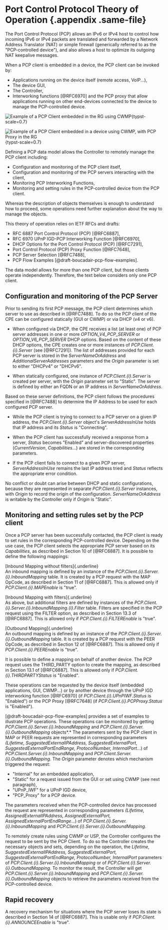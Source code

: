 # Port Control Protocol Theory of Operation {.appendix .same-file}

The Port Control Protocol (PCP) allows an IPv6 or IPv4 host to control how incoming IPv6 or IPv4 packets are translated and forwarded by a Network Address Translator (NAT) or simple firewall (generically referred to as the "PCP-controlled device"), and also allows a host to optimize its outgoing NAT keepalive messages.

When a PCP client is embedded in a device, the PCP client can be invoked by:

* Applications running on the device itself (remote access, VoIP...),
* The device GUI,
* The Controller,
* Interworking functions [@RFC6970] and the PCP proxy that allow applications running on other end-devices connected to the device to manage the PCP-controlled device.

![Example of a PCP Client embedded in the RG using CWMP](/images/example-of-a-pcp-client-embedded-in-the-rg-using-cwmp.png){typst-scale=0.7}

![Example of a PCP Client embedded in a device using CWMP, with PCP Proxy in the RG](/images/example-of-a-pcp-client-embedded-in-a-device-using-cwmp-with-pcp-proxy-in-the-rg.png){typst-scale=0.7}

Defining a PCP data model allows the Controller to remotely manage the PCP client including:

* Configuration and monitoring of the PCP client itself,
* Configuration and monitoring of the PCP servers interacting with the client,
* Monitoring PCP Interworking Functions,
* Monitoring and setting rules in the PCP-controlled device from the PCP client.

Whereas the description of objects themselves is enough to understand how to proceed, some operations need further explanation about the way to manage the objects.

This theory of operation relies on IETF RFCs and drafts:

* RFC 6887 Port Control Protocol (PCP) [@RFC6887],
* RFC 6970 UPnP IGD-PCP Interworking Function [@RFC6970],
* DHCP Options for the Port Control Protocol (PCP) [@RFC7291],
* Port Control Protocol (PCP) Proxy Function [@RFC7648],
* PCP Server Selection [@RFC7488],
* PCP Flow Examples [@draft-boucadair-pcp-flow-examples].

The data model allows for more than one PCP client, but those clients operate independently. Therefore, the text below considers only one PCP client.

## Configuration and monitoring of the PCP Server

Prior to sending its first PCP message, the PCP client determines which server to use as described in [@RFC7488]. To do so the PCP client of the CPE can be configured statically (GUI or CWMP) or via DHCP (v4 or v6).

* When configured via DHCP, the CPE receives a list (at least one) of PCP server addresses in one or more *OPTION_V4_PCP_SERVER* or *OPTION_V6_PCP_SERVER* DHCP options. Based on the content of these DHCP options, the CPE creates one or more instances of *PCP.Client.{i}.Server* (see [@RFC7291]). The list of addresses provided for each PCP server is stored in the *ServerNameOrAddress* and *AdditionalServerAddresses* parameters and the *Origin* parameter is set to either "DHCPv4" or "DHCPv6".

* When statically configured, one instance of *PCP.Client.{i}.Server* is created per server, with the *Origin* parameter set to "Static". The server is defined by either an FQDN or an IP address in *ServerNameOrAddress*.

Based on these server definitions, the PCP client follows the procedures specified in [@RFC7488] to determine the IP Address to be used for each configured PCP server.

* While the PCP client is trying to connect to a PCP server on a given IP address, the *PCP.Client.{i}.Server* object's *ServerAddressInUse* holds that IP address and its *Status* is "Connecting".

* When the PCP client has successfully received a response from a server, *Status* becomes "Enabled" and server-discovered properties (*CurrentVersion*, *Capabilities*...) are stored in the corresponding parameters.

* If the PCP client fails to connect to a given PCP server, *ServerAddressInUse* remains the last IP address tried and *Status* reflects the appropriate error condition.

No conflict or doubt can arise between DHCP and static configurations, because they are represented in separate *PCP.Client.{i}.Server* instances, with *Origin* to record the origin of the configuration. *ServerNameOrAddress* is writable by the Controller only if *Origin* is "Static".

## Monitoring and setting rules set by the PCP client

Once a PCP server has been successfully contacted, the PCP client is ready to set rules in the corresponding PCP-controlled device. Depending on the use case, the PCP client selects the appropriate PCP server based on its *Capabilities*, as described in Section 10 of [@RFC6887]. It is possible to define the following mappings:

[Inbound Mapping without filters]{.underline}\
An inbound mapping is defined by an instance of the *PCP.Client.{i}.Server.{i}.InboundMapping* table. It is created by a PCP request with the MAP OpCode, as described in Section 11 of [@RFC6887]. This is allowed only if *PCP.Client.{i}.MAPEnable* is "true".

[Inbound Mapping with filters]{.underline}\
As above, but additional filters are defined by instances of the *PCP.Client.{i}.Server.{i}.InboundMapping.{i}.Filter* table. Filters are specified in the PCP request using the FILTER option, as described in Section 13.3 of [@RFC6887]. This is allowed only if *PCP.Client.{i}.FILTEREnable* is "true".

[Outbound Mapping]{.underline}\
An outbound mapping is defined by an instance of the *PCP.Client.{i}.Server.{i}.OutboundMapping* table. It is created by a PCP request with the PEER OpCode, as described in Section 12 of [@RFC6887]. This is allowed only if *PCP.Client.{i}.PEEREnable* is "true".

It is possible to define a mapping on behalf of another device. The PCP request uses the THIRD_PARTY option to create the mapping, as described in Section 13.1 of [@RFC6887]. This is allowed only if *PCP.Client.{i}.THIRDPARTYStatus* is "Enabled".

These operations can be requested by the device itself (embedded applications, GUI, CWMP...) or by another device through the UPnP IGD interworking function [@RFC6970] (if *PCP.Client.{i}.UPnPIWF.Status* is "Enabled") or the PCP Proxy [@RFC7648] (if *PCP.Client.{i}.PCPProxy.Status* is "Enabled").

[@draft-boucadair-pcp-flow-examples] provides a set of examples to illustrate PCP operations. These operations can be monitored by getting *PCP.Client.{i}.Server.{i}.InboundMapping* and *PCP.Client.{i}.Server.{i}.OutboundMapping* objects*.* The parameters sent by the PCP client in MAP or PEER requests are represented in corresponding parameters *(Lifetime, SuggestedExternalIPAddress, SuggestedExternalPort, SuggestedExternalPortEndRange, ProtocolNumber, InternalPort*...) of *PCP.Client.Server.{i}.InboundMapping* and *PCP.Client.Server.{i}.OutboundMapping.* The *Origin* parameter denotes which mechanism triggered the request:

* "Internal" for an embedded application,
* "Static" for a request issued from the GUI or set using CWMP (see next paragraph),
* "UPnP_IWF" for a UPnP IGD device,
* "PCP_Proxy" for a PCP device.

The parameters received when the PCP-controlled device has processed the request are represented in corresponding parameters *(Lifetime, AssignedExternalIPAddress, AssignedExternalPort, AssignedExternalPortEndRange*...) of *PCP.Client.{i}.Server.{i}.InboundMapping* and *PCP.Client.{i}.Server.{i}.OutboundMapping.*

To remotely create rules using CWMP or USP, the Controller configures the request to be sent by the PCP Client. To do so the Controller creates the necessary objects and sets, depending on the operation, the *Lifetime, SuggestedExternalIPAddress, SuggestedExternalPort, SuggestedExternalPortEndRange, ProtocolNumber, InternalPort* parameters of *PCP.Client.{i}.Server.{i}.InboundMapping* or of *PCP.Client.{i}.Server.{i}.OutboundMapping.* To monitor the result, the Controller will get *PCP.Client.{i}.Server.{i}.InboundMapping* and *PCP.Client.{i}.Server.{i}.OutboundMapping* objects to retrieve the parameters received from the PCP-controlled device.

## Rapid recovery

A recovery mechanism for situations where the PCP server loses its state is described in Section 14 of [@RFC6887]. This is usable only if *PCP.Client.{i}.ANNOUNCEEnable* is "true".
